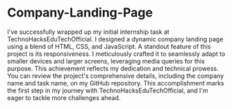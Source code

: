 # Company-Landing-Page
I've successfully wrapped up my initial internship task at TechnoHacksEduTechOfficial. 
I designed a dynamic company landing page using a blend of HTML, CSS, and JavaScript.
A standout feature of this project is its responsiveness. I meticulously crafted it to seamlessly adapt to smaller devices and larger screens, 
leveraging media queries for this purpose. This achievement reflects my dedication and technical prowess. 
You can review the project's comprehensive details, including the company name and task name, on my GitHub repository. 
This accomplishment marks the first step in my journey with TechnoHacksEduTechOfficial, and I'm eager to tackle more challenges ahead.
